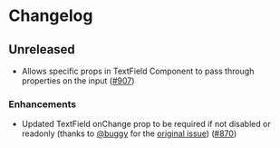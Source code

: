 # Changelog

## Unreleased

- Allows specific props in TextField Component to pass through properties on the input ([#907](https://github.com/Shopify/polaris-react/pull/907))

### Enhancements

- Updated TextField onChange prop to be required if not disabled or readonly (thanks to [@buggy](https://github.com/buggy) for the [original issue](https://github.com/Shopify/polaris/issues/82)) ([#870](https://github.com/Shopify/polaris-react/pull/870))
